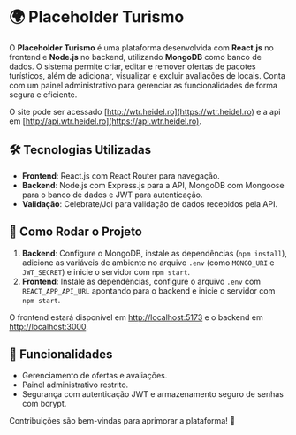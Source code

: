 # 🌍 Placeholder Turismo

O **Placeholder Turismo** é uma plataforma desenvolvida com **React.js** no frontend e **Node.js** no backend, utilizando **MongoDB** como banco de dados. O sistema permite criar, editar e remover ofertas de pacotes turísticos, além de adicionar, visualizar e excluir avaliações de locais. Conta com um painel administrativo para gerenciar as funcionalidades de forma segura e eficiente.

O site pode ser acessado [http://wtr.heidel.ro](https://wtr.heidel.ro) e a api em [http://api.wtr.heidel.ro](https://api.wtr.heidel.ro).

## 🛠️ Tecnologias Utilizadas

- **Frontend**: React.js com React Router para navegação.
- **Backend**: Node.js com Express.js para a API, MongoDB com Mongoose para o banco de dados e JWT para autenticação.
- **Validação**: Celebrate/Joi para validação de dados recebidos pela API.

## 🚀 Como Rodar o Projeto

1. **Backend**: Configure o MongoDB, instale as dependências (`npm install`), adicione as variáveis de ambiente no arquivo `.env` (como `MONGO_URI` e `JWT_SECRET`) e inicie o servidor com `npm start`.
2. **Frontend**: Instale as dependências, configure o arquivo `.env` com `REACT_APP_API_URL` apontando para o backend e inicie o servidor com `npm start`.

O frontend estará disponível em [http://localhost:5173](http://localhost:3000) e o backend em [http://localhost:3000](http://localhost:5000).

## 📂 Funcionalidades

- Gerenciamento de ofertas e avaliações.
- Painel administrativo restrito.
- Segurança com autenticação JWT e armazenamento seguro de senhas com bcrypt.

Contribuições são bem-vindas para aprimorar a plataforma! 🚀